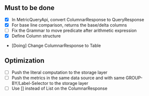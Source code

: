 ## Must to be done
- [x] In MetricQueryApi, convert ColumnarResponse to QueryResponse
- [x] For base line comparison, returns the base/delta columns
- [ ] Fix the Grammar to move predicate after arithmetic expression
- [x] Define Column structure
- [Doing] Change ColumnarResponse to Table
 
## Optimization
- [ ] Push the literal computation to the storage layer
- [ ] Push the metrics in the same data source and with same GROUP-BY/Label-Selector to the storage layer
- [ ] Use [] instead of List on the ColumnarResponse